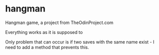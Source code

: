 # hangman
Hangman game, a project from TheOdinProject.com

Everything works as it is supposed to

Only problem that can occur is if two saves with the same name exist - I need to add a method that prevents this.


